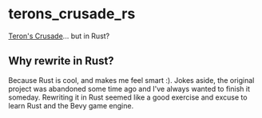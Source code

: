 # terons_crusade_rs

[Teron's Crusade](https://github.com/MysteryCoder456/Terons-Crusade)... but in Rust?

## Why rewrite in Rust?

Because Rust is cool, and makes me feel smart :).
Jokes aside, the original project was abandoned some time ago and I've always wanted to finish it someday.
Rewriting it in Rust seemed like a good exercise and excuse to learn Rust and the Bevy game engine.
